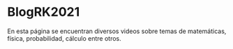 # BlogRK2021
En esta página se encuentran diversos videos sobre temas de matemáticas, física, probabilidad, cálculo entre otros.
